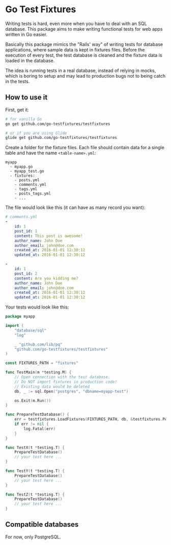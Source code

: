 # Go Test Fixtures

Writing tests is hard, even more when you have to deal with an SQL database.
This package aims to make writing functional tests for web apps written in
Go easier.

Basically this package mimics the "Rails' way" of writing tests for database
applications, where sample data is kept in fixtures files. Before the execution
of every test, the test database is cleaned and the fixture data is loaded in
the database.

The idea is running tests in a real database, instead of relying in mocks,
which is boring to setup and may lead to production bugs not to being catch in
the tests.

## How to use it

First, get it:

```bash
# for vanilla Go
go get github.com/go-testfixtures/testfixtures

# or if you are using Glide
glide get github.com/go-testfixtures/testfixtures
```

Create a folder for the fixture files. Each file should contain data for a
single table and have the name `<table-name>.yml`:

```
myapp
  - myapp.go
  - myapp_test.go
  - fixtures:
    - posts.yml
    - comments.yml
    - tags.yml
    - posts_tags.yml
    - ...
```

The file would look like this (it can have as many record you want):

```yml
# comments.yml
-
    id: 1
    post_id: 1
    content: This post is awesome!
    author_name: John Doe
    author_email: john@doe.com
    created_at: 2016-01-01 12:30:12
    updated_at: 2016-01-01 12:30:12

-
    id: 1
    post_id: 2
    content: Are you kidding me?
    author_name: John Doe
    author_email: john@doe.com
    created_at: 2016-01-01 12:30:12
    updated_at: 2016-01-01 12:30:12
```

Your tests would look like this:

```go
package myapp

import (
    "database/sql"
    "log"

    _ "github.com/lib/pq"
    "github.com/go-testfixtures/testfixtures"
)

const FIXTURES_PATH = "fixtures"

func TestMain(m *testing.M) {
    // Open connection with the test database.
    // Do NOT import fixtures in production code!
    // Existing data would be deleted
    db, _ := sql.Open("postgres", "dbname=myapp-test")

    os.Exit(m.Run())
}

func PrepareTestDatabase() {
    err = testfixtures.LoadFixtures(FIXTURES_PATH, db, &testfixtures.PostgreSQLHelper{})
    if err != nil {
        log.Fatal(err)
    }
}

func TestX(t *testing.T) {
    PrepareTestDatabase()
    // your test here ...
}

func TestY(t *testing.T) {
    PrepareTestDatabase()
    // your test here ...
}

func TestZ(t *testing.T) {
    PrepareTestDatabase()
    // your test here ...
}
```

## Compatible databases

For now, only PostgreSQL.
